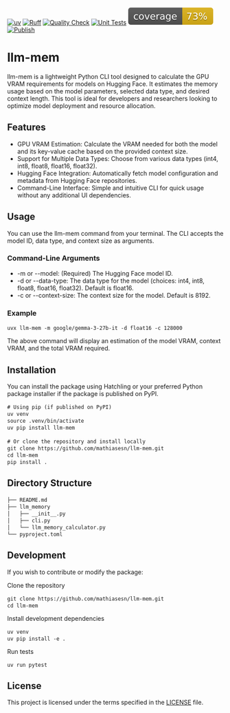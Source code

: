 [![uv](https://img.shields.io/endpoint?url=https://raw.githubusercontent.com/astral-sh/uv/main/assets/badge/v0.json)](https://github.com/astral-sh/uv)
[![Ruff](https://img.shields.io/endpoint?url=https://raw.githubusercontent.com/astral-sh/ruff/main/assets/badge/v2.json)](https://github.com/astral-sh/ruff)
[![Quality Check](https://github.com/mathiasesn/llm-mem/actions/workflows/check.yaml/badge.svg)](https://github.com/mathiasesn/llm-mem/actions/workflows/check.yaml)
[![Unit Tests](https://github.com/mathiasesn/llm-mem/actions/workflows/test.yaml/badge.svg)](https://github.com/mathiasesn/llm-mem/actions/workflows/test.yaml)
![code coverage](https://raw.githubusercontent.com/mathiasesn/llm-mem/coverage-badge/coverage.svg?raw=true)
[![Publish](https://github.com/mathiasesn/llm-mem/actions/workflows/publish.yaml/badge.svg)](https://github.com/mathiasesn/llm-mem/actions/workflows/publish.yaml)

# llm-mem

llm-mem is a lightweight Python CLI tool designed to calculate the GPU VRAM requirements for models on Hugging Face. It estimates the memory usage based on the model parameters, selected data type, and desired context length. This tool is ideal for developers and researchers looking to optimize model deployment and resource allocation.

## Features

 - GPU VRAM Estimation: Calculate the VRAM needed for both the model and its key-value cache based on the provided context size.
 - Support for Multiple Data Types: Choose from various data types (int4, int8, float8, float16, float32).
 - Hugging Face Integration: Automatically fetch model configuration and metadata from Hugging Face repositories.
 - Command-Line Interface: Simple and intuitive CLI for quick usage without any additional UI dependencies.

## Usage

You can use the llm-mem command from your terminal. The CLI accepts the model ID, data type, and context size as arguments.

### Command-Line Arguments

 - -m or --model: (Required) The Hugging Face model ID.
 - -d or --data-type: The data type for the model (choices: int4, int8, float8, float16, float32). Default is float16.
 - -c or --context-size: The context size for the model. Default is 8192.

### Example

```shell
uvx llm-mem -m google/gemma-3-27b-it -d float16 -c 128000
```

The above command will display an estimation of the model VRAM, context VRAM, and the total VRAM required.

## Installation

You can install the package using Hatchling or your preferred Python package installer if the package is published on PyPI.

```shell
# Using pip (if published on PyPI)
uv venv
source .venv/bin/activate
uv pip install llm-mem

# Or clone the repository and install locally
git clone https://github.com/mathiasesn/llm-mem.git
cd llm-mem
pip install .
```

## Directory Structure

```
├── README.md
├── llm_memory
│   ├── __init__.py
│   ├── cli.py
│   └── llm_memory_calculator.py
└── pyproject.toml
```

## Development

If you wish to contribute or modify the package:

Clone the repository

```shell
git clone https://github.com/mathiasesn/llm-mem.git
cd llm-mem
```

Install development dependencies

```shell
uv venv
uv pip install -e .
```

Run tests

```
uv run pytest
```

## License

This project is licensed under the terms specified in the [LICENSE](LICENSE) file.
